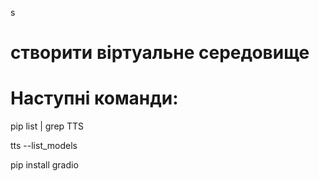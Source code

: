 s

#  створити віртуальне середовище

# Наступні команди:

pip list | grep TTS

tts --list_models

pip install gradio